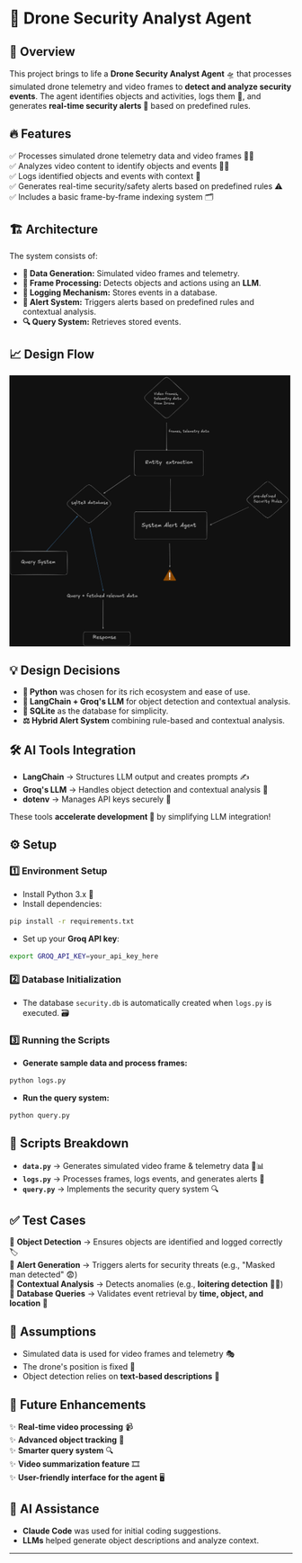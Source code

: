 
# 🚀 Drone Security Analyst Agent

## 🌟 Overview

This project brings to life a **Drone Security Analyst Agent** 🛸 that processes simulated drone telemetry and video frames to **detect and analyze security events**. The agent identifies objects and activities, logs them 📜, and generates **real-time security alerts 🚨** based on predefined rules.

## 🔥 Features

✅ Processes simulated drone telemetry data and video frames 🎥📡  
✅ Analyzes video content to identify objects and events 🕵️‍♂️  
✅ Logs identified objects and events with context 📝  
✅ Generates real-time security/safety alerts based on predefined rules ⚠️  
✅ Includes a basic frame-by-frame indexing system 🗂️

## 🏗️ Architecture

The system consists of:

- **📡 Data Generation:** Simulated video frames and telemetry.
- **🎯 Frame Processing:** Detects objects and actions using an **LLM**.
- **📝 Logging Mechanism:** Stores events in a database.
- **🚨 Alert System:** Triggers alerts based on predefined rules and contextual analysis.
- **🔍 Query System:** Retrieves stored events.

## 📈 Design Flow
<img src="assets/flytbase_flow.png" alt="Flowchart of the Security Analyst Agent" align="center" width="500px">

## 💡 Design Decisions

- **🐍 Python** was chosen for its rich ecosystem and ease of use.
- **🤖 LangChain + Groq's LLM** for object detection and contextual analysis.
- **💾 SQLite** as the database for simplicity.
- **⚖️ Hybrid Alert System** combining rule-based and contextual analysis.

## 🛠️ AI Tools Integration

- **LangChain** → Structures LLM output and creates prompts ✍️  
- **Groq's LLM** → Handles object detection and contextual analysis 🧠  
- **dotenv** → Manages API keys securely 🔑  

These tools **accelerate development 🚀** by simplifying LLM integration!

## ⚙️ Setup

### 1️⃣ Environment Setup

- Install Python 3.x 🐍
- Install dependencies:

```bash
pip install -r requirements.txt
```

- Set up your **Groq API key**:

```bash
export GROQ_API_KEY=your_api_key_here
```

### 2️⃣ Database Initialization

- The database `security.db` is automatically created when `logs.py` is executed. 🗃️

### 3️⃣ Running the Scripts

- **Generate sample data and process frames:**

```bash
python logs.py
```

- **Run the query system:**

```bash
python query.py
```

## 📜 Scripts Breakdown

- **`data.py`** → Generates simulated video frame & telemetry data 🎥📊  
- **`logs.py`** → Processes frames, logs events, and generates alerts 🚨  
- **`query.py`** → Implements the security query system 🔍

## ✅ Test Cases

🔹 **Object Detection** → Ensures objects are identified and logged correctly 🏷️  
🔹 **Alert Generation** → Triggers alerts for security threats (e.g., "Masked man detected" 😨)  
🔹 **Contextual Analysis** → Detects anomalies (e.g., **loitering detection** 🕵️‍♀️)  
🔹 **Database Queries** → Validates event retrieval by **time, object, and location** 📍

## 🧐 Assumptions

- Simulated data is used for video frames and telemetry 🎭  
- The drone's position is fixed 📍  
- Object detection relies on **text-based descriptions** 📜

## 🚀 Future Enhancements

✨ **Real-time video processing** 📹  
✨ **Advanced object tracking** 🎯  
✨ **Smarter query system** 🔍  
✨ **Video summarization feature** 🎞️  
✨ **User-friendly interface for the agent** 🖥️

## 🤖 AI Assistance

- **Claude Code** was used for initial coding suggestions.  
- **LLMs** helped generate object descriptions and analyze context.  

---

